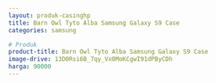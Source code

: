 ```yaml
---
layout: produk-casinghp
title: Barn Owl Tyto Alba Samsung Galaxy S9 Case
categories: samsung

# Produk
product-title: Barn Owl Tyto Alba Samsung Galaxy S9 Case
image-drive: 13D0Rsi6B_7qy_Vx0MoKCgwI91dPByCDh
harga: 90000
---
```

